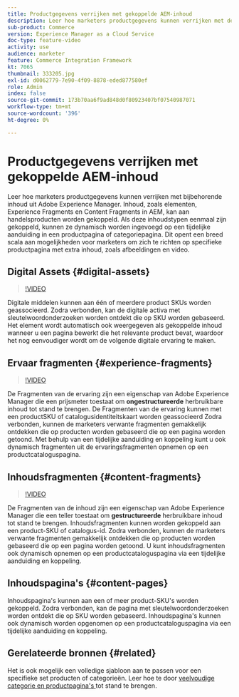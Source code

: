 ```yaml
---
title: Productgegevens verrijken met gekoppelde AEM-inhoud
description: Leer hoe marketers productgegevens kunnen verrijken met de bijbehorende inhoud van Adobe Experience Manager door dynamisch marketinginhoud toe te voegen aan productpagina's. Dit opent een breed scala aan mogelijkheden voor marketers om specifieke productpagina's met extra inhoud zoals afbeeldingen en video als doel in te stellen.
sub-product: Commerce
version: Experience Manager as a Cloud Service
doc-type: feature-video
activity: use
audience: marketer
feature: Commerce Integration Framework
kt: 7065
thumbnail: 333205.jpg
exl-id: d0062779-7e90-4f09-8878-eded877580ef
role: Admin
index: false
source-git-commit: 173b70aa6f9ad848d0f80923407bf07540987071
workflow-type: tm+mt
source-wordcount: '396'
ht-degree: 0%

---
```


# Productgegevens verrijken met gekoppelde AEM-inhoud

Leer hoe marketers productgegevens kunnen verrijken met bijbehorende inhoud uit Adobe Experience Manager. Inhoud, zoals elementen, Experience Fragments en Content Fragments in AEM, kan aan handelsproducten worden gekoppeld. Als deze inhoudstypen eenmaal zijn gekoppeld, kunnen ze dynamisch worden ingevoegd op een tijdelijke aanduiding in een productpagina of categoriepagina. Dit opent een breed scala aan mogelijkheden voor marketers om zich te richten op specifieke productpagina met extra inhoud, zoals afbeeldingen en video.

## Digital Assets {#digital-assets}

>[!VIDEO](https://video.tv.adobe.com/v/3447315/?quality=12&learn=on&captions=dut)

Digitale middelen kunnen aan één of meerdere product SKUs worden geassocieerd. Zodra verbonden, kan de digitale activa met sleutelwoordonderzoeken worden ontdekt die op SKU worden gebaseerd. Het element wordt automatisch ook weergegeven als gekoppelde inhoud wanneer u een pagina bewerkt die het relevante product bevat, waardoor het nog eenvoudiger wordt om de volgende digitale ervaring te maken.

## Ervaar fragmenten {#experience-fragments}

>[!VIDEO](https://video.tv.adobe.com/v/333205/?quality=12&learn=on)

De Fragmenten van de ervaring zijn een eigenschap van Adobe Experience Manager die een prijsmeter toestaat om **ongestructureerde** herbruikbare inhoud tot stand te brengen. De Fragmenten van de ervaring kunnen met een productSKU of catalogusidentiteitskaart worden geassocieerd Zodra verbonden, kunnen de marketers verwante fragmenten gemakkelijk ontdekken die op producten worden gebaseerd die op een pagina worden getoond. Met behulp van een tijdelijke aanduiding en koppeling kunt u ook dynamisch fragmenten uit de ervaringsfragmenten opnemen op een productcataloguspagina.

## Inhoudsfragmenten {#content-fragments}

>[!VIDEO](https://video.tv.adobe.com/v/3452163/?quality=12&learn=on&captions=dut)

De Fragmenten van de inhoud zijn een eigenschap van Adobe Experience Manager die een teller toestaat om **gestructureerde** herbruikbare inhoud tot stand te brengen. Inhoudsfragmenten kunnen worden gekoppeld aan een product-SKU of catalogus-id. Zodra verbonden, kunnen de marketers verwante fragmenten gemakkelijk ontdekken die op producten worden gebaseerd die op een pagina worden getoond. U kunt inhoudsfragmenten ook dynamisch opnemen op een productcataloguspagina via een tijdelijke aanduiding en koppeling.

## Inhoudspagina&#39;s {#content-pages}

Inhoudspagina&#39;s kunnen aan een of meer product-SKU&#39;s worden gekoppeld. Zodra verbonden, kan de pagina met sleutelwoordonderzoeken worden ontdekt die op SKU worden gebaseerd. Inhoudspagina&#39;s kunnen ook dynamisch worden opgenomen op een productcataloguspagina via een tijdelijke aanduiding en koppeling.


## Gerelateerde bronnen {#related}

Het is ook mogelijk een volledige sjabloon aan te passen voor een specifieke set producten of categorieën. Leer hoe te door [ veelvoudige categorie en productpagina&#39;s ](./multi-template-usage.md) tot stand te brengen.
